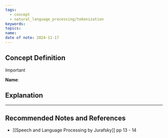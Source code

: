```yaml
---
tags:
  - concept
  - natural_language_processing/tokenization
keywords: 
topics: 
name: 
date of note: 2024-11-17
---
```


## Concept Definition

>[!important]
>**Name**: 



## Explanation





-----------
##  Recommended Notes and References



- [[Speech and Language Processing by Jurafsky]] pp 13 - 14